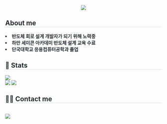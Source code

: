 <!--
## Hi there 👋

1  class Person {
2      constructor() {
3        this.name = "Sangsu Lee";
4        this.traits = ["DESIGN", "DEV"];
5        this.age = new Date().getFullYear() - 1997;
6      }
7  }

**jjamponglover/jjamponglover** is a ✨ _special_ ✨ repository because its `README.md` (this file) appears on your GitHub profile.

Here are some ideas to get you started:

- 🔭 I’m currently working on ...
- 🌱 I’m currently learning ...
- 👯 I’m looking to collaborate on ...
- 🤔 I’m looking for help with ...
- 💬 Ask me about ...
- 📫 How to reach me: ...
- 😄 Pronouns: ...
- ⚡ Fun fact: ...
-->

<div align= "center">
    <img src="https://capsule-render.vercel.app/api?type=rounded&color=ffffff&height=120&text=Hello!%20I'm%20Sangsu&animation=fadeIn&fontColor=000000&fontSize=70" />
    </div>
    <div style="text-align: left;"> 
    <h2 style="border-bottom: 1px solid #d8dee4; color: #282d33;"> About me </h2>  
    <div style="font-weight: 700; font-size: 15px; text-align: left; color: #282d33;"> <li> 반도체 회로 설계 개발자가 되기 위해 노력중 </li><li> 하만 세미콘 아카데미 반도체 설계 교육 수료 </li><li> 단국대학교 응용컴퓨터공학과 졸업 </div> 
    </div>
    <div style="text-align: left;"> 
    <h2 style="border-bottom: 1px solid #d8dee4; color: #282d33;"> 🏅 Stats </h2> <div style="text-align: left;"> <a href=""><img src="https://img.shields.io/badge/C-00599C?style=for-the-badge&logo=c&logoColor=white"/></a>
    </div>
        <img src="https://github-readme-stats.vercel.app/api?username=jjamponglover&theme=transparent&show_icons=true"
         /> <img src="https://github-readme-stats.vercel.app/api/top-langs/?username=jjamponglover&layout=compact&theme=transparent&show_icons=true"
           /> </div> 
    <div style="text-align: left;">
    <h2 style="border-bottom: 1px solid #d8dee4; color: #282d33;"> 🧑‍💻 Contact me </h2> <br> 
    <div style="text-align: left;"> <a href=mailto:si464640@gmail.com> <img src="https://img.shields.io/badge/Gmail-EA4335?style=for-the-badge&logo=Gmail&logoColor=white&link=mailto:si464640@gmail.com"> </a>
          </div>  <br> 
    <div style="text-align: left;">  </div> 
    </div>

